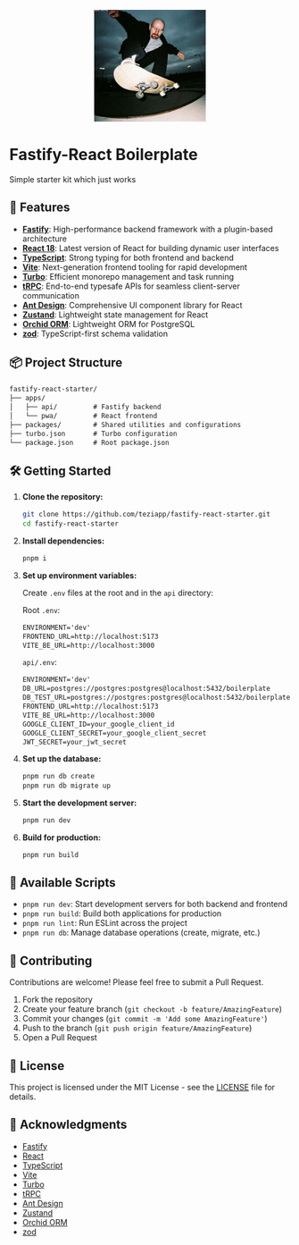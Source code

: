 <p align="center">
  <img src="cool.png" alt="Logo" width="200" height="200">
</p>

# Fastify-React Boilerplate

Simple starter kit which just works

## 🚀 Features

- **[Fastify](https://www.fastify.io/)**: High-performance backend framework with a plugin-based architecture
- **[React 18](https://reactjs.org/)**: Latest version of React for building dynamic user interfaces
- **[TypeScript](https://www.typescriptlang.org/)**: Strong typing for both frontend and backend
- **[Vite](https://vitejs.dev/)**: Next-generation frontend tooling for rapid development
- **[Turbo](https://turborepo.org/)**: Efficient monorepo management and task running
- **[tRPC](https://trpc.io/)**: End-to-end typesafe APIs for seamless client-server communication
- **[Ant Design](https://ant.design/)**: Comprehensive UI component library for React
- **[Zustand](https://github.com/pmndrs/zustand)**: Lightweight state management for React
- **[Orchid ORM](https://github.com/romeerez/orchid-orm)**: Lightweight ORM for PostgreSQL
- **[zod](https://github.com/colinhacks/zod)**: TypeScript-first schema validation

## 📦 Project Structure

```
fastify-react-starter/
├── apps/
│   ├── api/         # Fastify backend
│   └── pwa/         # React frontend
├── packages/        # Shared utilities and configurations
├── turbo.json       # Turbo configuration
└── package.json     # Root package.json
```

## 🛠️ Getting Started

1. **Clone the repository:**

   ```bash
   git clone https://github.com/teziapp/fastify-react-starter.git
   cd fastify-react-starter
   ```

2. **Install dependencies:**

   ```bash
   pnpm i
   ```

3. **Set up environment variables:**

   Create `.env` files at the root and in the `api` directory:

   Root `.env`:
   ```
   ENVIRONMENT='dev'
   FRONTEND_URL=http://localhost:5173
   VITE_BE_URL=http://localhost:3000
   ```

   `api/.env`:
   ```
   ENVIRONMENT='dev'
   DB_URL=postgres://postgres:postgres@localhost:5432/boilerplate
   DB_TEST_URL=postgres://postgres:postgres@localhost:5432/boilerplate
   FRONTEND_URL=http://localhost:5173
   VITE_BE_URL=http://localhost:3000
   GOOGLE_CLIENT_ID=your_google_client_id
   GOOGLE_CLIENT_SECRET=your_google_client_secret
   JWT_SECRET=your_jwt_secret
   ```

4. **Set up the database:**

   ```bash
   pnpm run db create
   pnpm run db migrate up
   ```

5. **Start the development server:**

   ```bash
   pnpm run dev
   ```

6. **Build for production:**

   ```bash
   pnpm run build
   ```

## 📜 Available Scripts

- `pnpm run dev`: Start development servers for both backend and frontend
- `pnpm run build`: Build both applications for production
- `pnpm run lint`: Run ESLint across the project
- `pnpm run db`: Manage database operations (create, migrate, etc.)

## 🤝 Contributing

Contributions are welcome! Please feel free to submit a Pull Request.

1. Fork the repository
2. Create your feature branch (`git checkout -b feature/AmazingFeature`)
3. Commit your changes (`git commit -m 'Add some AmazingFeature'`)
4. Push to the branch (`git push origin feature/AmazingFeature`)
5. Open a Pull Request

## 📄 License

This project is licensed under the MIT License - see the [LICENSE](LICENSE) file for details.

## 🙏 Acknowledgments

- [Fastify](https://www.fastify.io/)
- [React](https://reactjs.org/)
- [TypeScript](https://www.typescriptlang.org/)
- [Vite](https://vitejs.dev/)
- [Turbo](https://turborepo.org/)
- [tRPC](https://trpc.io/)
- [Ant Design](https://ant.design/)
- [Zustand](https://github.com/pmndrs/zustand)
- [Orchid ORM](https://github.com/romeerez/orchid-orm)
- [zod](https://github.com/colinhacks/zod)

